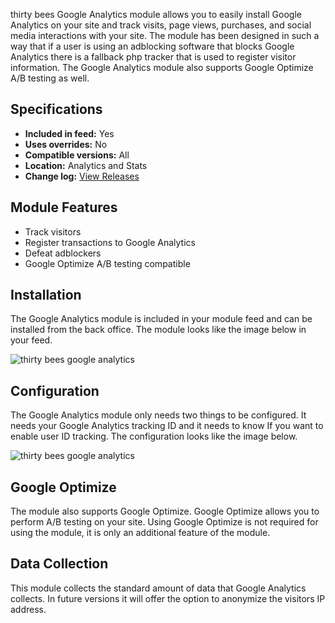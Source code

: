 thirty bees Google Analytics module allows you to easily install Google Analytics on your site and track visits, page views, purchases, and social media interactions with your site. The module has been designed in such a way that if a user is using an adblocking software that blocks Google Analytics there is a fallback php tracker that is used to register visitor information. The Google Analytics module also supports Google Optimize A/B testing as well.

## Specifications
+ **Included in feed:** Yes
+ **Uses overrides:** No
+ **Compatible versions:** All
+ **Location:** Analytics and Stats
+ **Change log:** [View Releases](https://github.com/thirtybees/ganalytics/releases)

## Module Features
+ Track visitors
+ Register transactions to Google Analytics
+ Defeat adblockers
+ Google Optimize A/B testing compatible

## Installation

The Google Analytics module is included in your module feed and can be installed from the back office. The module looks like the image below in your feed.

![thirty bees google analytics]({{base}}/thirtybees/images/modules/google/google-install.png  "thirty bees google analytics")

## Configuration

The Google Analytics module only needs two things to be configured. It needs your Google Analytics tracking ID and it needs to know If you want to enable user ID tracking. The configuration looks like the image below.

![thirty bees google analytics]({{base}}/thirtybees/images/modules/google/google-configure.png  "thirty bees google analytics")

## Google Optimize

The module also supports Google Optimize. Google Optimize allows you to perform A/B testing on your site. Using Google Optimize is not required for using the module, it is only an additional feature of the module.

## Data Collection

This module collects the standard amount of data that Google Analytics collects. In future versions it will offer the option to anonymize the visitors IP address. 
